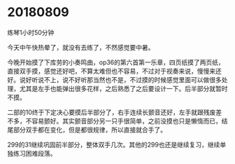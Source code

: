 # 20180809

练琴1小时50分钟

今天中午快热晕了，就没有去练了，不然感觉要中暑。

今晚开始摸了下库劳的小奏鸣曲，op36的第六首第一乐章，四页纸摸了两页纸，直接双手摸，感觉还好吧，不算太难但也不容易，不过对于视奏来说，慢慢来还好。说好听说不上，说不好听那当然也不是，不过摸的时候感觉里面可以做很多处理，尤其是左手也能弹出很多花样，之后熟悉了之后要设计一下。后半部分就暂时不摸。

二部的10终于下定决心要摸后半部分了，右手连续长颤音还好，左手就跟残废差不多，不容易颤好。其实颤音部分另一只手很简单，之前没摸也只是懒惰而已，结尾部分双手都在变化，但是都很规律，所以直接就合手了。

299的31继续巩固前半部分，整体双手几次。其他的299也还是继续复习，继续单独练习困难段落。

